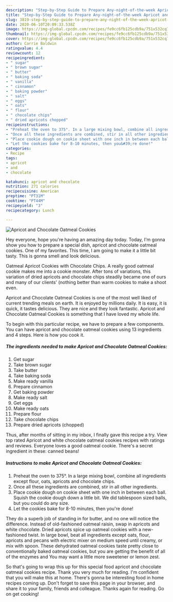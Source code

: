 ```yaml
---
description: "Step-by-Step Guide to Prepare Any-night-of-the-week Apricot and Chocolate Oatmeal Cookies"
title: "Step-by-Step Guide to Prepare Any-night-of-the-week Apricot and Chocolate Oatmeal Cookies"
slug: 3819-step-by-step-guide-to-prepare-any-night-of-the-week-apricot-and-chocolate-oatmeal-cookies
date: 2020-06-10T20:09:33.538Z
image: https://img-global.cpcdn.com/recipes/fe9cc6fb125cdb9a/751x532cq70/apricot-and-chocolate-oatmeal-cookies-recipe-main-photo.jpg
thumbnail: https://img-global.cpcdn.com/recipes/fe9cc6fb125cdb9a/751x532cq70/apricot-and-chocolate-oatmeal-cookies-recipe-main-photo.jpg
cover: https://img-global.cpcdn.com/recipes/fe9cc6fb125cdb9a/751x532cq70/apricot-and-chocolate-oatmeal-cookies-recipe-main-photo.jpg
author: Carrie Baldwin
ratingvalue: 4.4
reviewcount: 12
recipeingredient:
- " sugar"
- " brown sugar"
- " butter"
- " baking soda"
- " vanilla"
- " cinnamon"
- " baking powder"
- " salt"
- " eggs"
- " oats"
- " flour"
- " chocolate chips"
- " dried apricots chopped"
recipeinstructions:
- "Preheat the oven to 375°. In a large mixing bowl, combine all ingredients except flour, oats, apricots and chocolate chips."
- "Once all these ingredients are combined, stir in all other ingredients."
- "Place cookie dough on cookie sheet with one inch in between each ball. Squish the cookie dough down a little bit. We did tablespoon sized balls, but you could do any size."
- "Let the cookies bake for 8-10 minutes, then you&#39;re done!"
categories:
- Recipe
tags:
- apricot
- and
- chocolate

katakunci: apricot and chocolate 
nutrition: 271 calories
recipecuisine: American
preptime: "PT31M"
cooktime: "PT44M"
recipeyield: "3"
recipecategory: Lunch

---
```



![Apricot and Chocolate Oatmeal Cookies](https://img-global.cpcdn.com/recipes/fe9cc6fb125cdb9a/751x532cq70/apricot-and-chocolate-oatmeal-cookies-recipe-main-photo.jpg)

Hey everyone, hope you're having an amazing day today. Today, I'm gonna show you how to prepare a special dish, apricot and chocolate oatmeal cookies. One of my favorites. This time, I am going to make it a little bit tasty. This is gonna smell and look delicious.

Oatmeal Apricot Cookies with Chocolate Chips. A really good oatmeal cookie makes me into a cookie monster. After tons of variations, this variation of dried apricots and chocolate chips steadily became one of ours and many of our clients&#39; (nothing better than warm cookies to make a shoot even.

Apricot and Chocolate Oatmeal Cookies is one of the most well liked of current trending meals on earth. It is enjoyed by millions daily. It is easy, it is quick, it tastes delicious. They are nice and they look fantastic. Apricot and Chocolate Oatmeal Cookies is something that I have loved my whole life.


To begin with this particular recipe, we have to prepare a few components. You can have apricot and chocolate oatmeal cookies using 13 ingredients and 4 steps. Here is how you cook it.

<!--inarticleads1-->

##### The ingredients needed to make Apricot and Chocolate Oatmeal Cookies:

1. Get  sugar
1. Take  brown sugar
1. Take  butter
1. Take  baking soda
1. Make ready  vanilla
1. Prepare  cinnamon
1. Get  baking powder
1. Make ready  salt
1. Get  eggs
1. Make ready  oats
1. Prepare  flour
1. Take  chocolate chips
1. Prepare  dried apricots (chopped)


Thus, after months of sitting in my inbox, I finally gave this recipe a try. View top rated Apricot and white chocolate oatmeal cookies recipes with ratings and reviews. Everyone loves a good oatmeal cookie. There&#39;s a secret ingredient in these: canned beans! 

<!--inarticleads2-->

##### Instructions to make Apricot and Chocolate Oatmeal Cookies:

1. Preheat the oven to 375°. In a large mixing bowl, combine all ingredients except flour, oats, apricots and chocolate chips.
1. Once all these ingredients are combined, stir in all other ingredients.
1. Place cookie dough on cookie sheet with one inch in between each ball. Squish the cookie dough down a little bit. We did tablespoon sized balls, but you could do any size.
1. Let the cookies bake for 8-10 minutes, then you&#39;re done!


They do a superb job of standing in for butter, and no one will notice the difference. Instead of old-fashioned oatmeal raisin, swap in apricots and white chocolate. Dried apricots spice up oatmeal cookies with a new-fashioned twist. In large bowl, beat all ingredients except oats, flour, apricots and pecans with electric mixer on medium speed until creamy, or mix with spoon. These dehydrated oatmeal cookies taste pretty close to conventionally baked oatmeal cookies, but you are getting the benefit of all of the enzymes and You may want a little more sweetener or lemon zest. 

So that's going to wrap this up for this special food apricot and chocolate oatmeal cookies recipe. Thank you very much for reading. I'm confident that you will make this at home. There's gonna be interesting food in home recipes coming up. Don't forget to save this page in your browser, and share it to your family, friends and colleague. Thanks again for reading. Go on get cooking!

